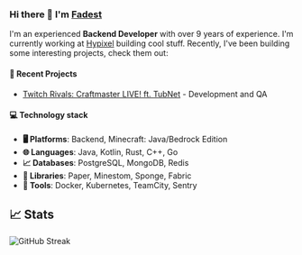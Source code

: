 ### Hi there 👋 I'm [Fadest](https://github.com/Fadest)

I'm an experienced **Backend Developer** with over 9 years of experience. I'm currently working
at [Hypixel](https://hypixel.net)
building cool stuff. Recently, I've been building some interesting projects, check them out:

#### 📁 Recent Projects

- [Twitch Rivals: Craftmaster LIVE! ft. TubNet](https://www.nonameideas.com/portfolio/craftmaster) - Development and QA

#### 💻 Technology stack

- **🖥️ Platforms**: Backend, Minecraft: Java/Bedrock Edition
- **🌐 Languages**:️ Java, Kotlin, Rust, C++, Go
- **📈 Databases**: PostgreSQL, MongoDB, Redis
- **📔 Libraries**: Paper, Minestom, Sponge, Fabric
- **🔧 Tools**: Docker, Kubernetes, TeamCity, Sentry


## 📈 Stats

![GitHub Streak](http://github-readme-streak-stats.herokuapp.com?user=Fadest&theme=dark&background=000000)
